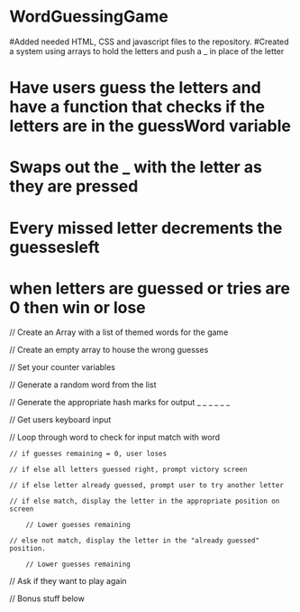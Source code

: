 # WordGuessingGame
#Added needed HTML, CSS and javascript files to the repository.
#Created a system using arrays to hold the letters and push a _ in place of the letter
# Have users guess the letters and have a function that checks if the letters are in the guessWord variable
# Swaps out the _ with the letter as they are pressed 
# Every missed letter decrements the guessesleft 
# when letters are guessed or tries are 0 then win or lose

// Create an Array with a list of themed words for the game

// Create an empty array to house the wrong guesses

// Set your counter variables

// Generate a random word from the list

// Generate the appropriate hash marks for output _ _ _ _ _ _

// Get users keyboard input

// Loop through word to check for input match with word

    // if guesses remaining = 0, user loses

    // if else all letters guessed right, prompt victory screen

    // if else letter already guessed, prompt user to try another letter

    // if else match, display the letter in the appropriate position on screen

        // Lower guesses remaining

    // else not match, display the letter in the "already guessed" position.

        // Lower guesses remaining

// Ask if they want to play again

// Bonus stuff below
